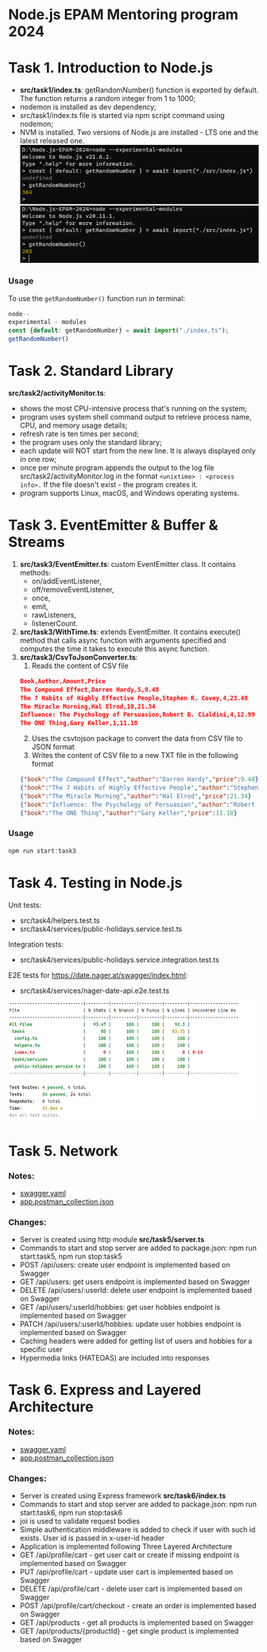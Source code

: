 # Node.js EPAM Mentoring program 2024

# Task 1. Introduction to Node.js
- **src/task1/index.ts**: getRandomNumber() function is exported by default. The function returns a random integer from 1 to 1000;
- nodemon is installed as dev dependency;
- src/task1/index.ts file is started via npm script command using nodemon;
- NVM is installed. Two versions of Node.js are installed - LTS one and the latest released one.
  ![screen1](resources/task1/screen1.png)
  ![screen2](resources/task1/screen2.png)

### Usage
To use the `getRandomNumber()` function run in terminal:

```javascript
node--
experimental - modules
const {default: getRandomNumber} = await import("./index.ts");
getRandomNumber()
```

# Task 2. Standard Library
**src/task2/activityMonitor.ts**:
- shows the most CPU-intensive process that's running on the system;
- program uses system shell command output to retrieve process name, CPU, and memory usage details;
- refresh rate is ten times per second;
- the program uses only the standard library;
- each update will NOT start from the new line. It is always displayed only in one row;
- once per minute program appends the output to the log file src/task2/activityMonitor.log in the format `<unixtime> : <process info>.` If the file doesn't exist - the program creates it.
- program supports Linux, macOS, and Windows operating systems.

# Task 3. EventEmitter & Buffer & Streams

1) **src/task3/EventEmitter.ts**: custom EventEmitter class. It contains methods:
   - on/addEventListener,
   - off/removeEventListener,
   - once,
   - emit,
   - rawListeners,
   - listenerCount.
2) **src/task3/WithTime.ts**: extends EventEmitter. It contains execute() method that calls async function with arguments specified and computes the time it takes to execute this async function.
3) **src/task3/CsvToJsonConverter.ts**:
   1) Reads the content of CSV file
   ```json
   Book,Author,Amount,Price
   The Compound Effect,Darren Hardy,5,9.48
   The 7 Habits of Highly Effective People,Stephen R. Covey,4,23.48
   The Miracle Morning,Hal Elrod,10,21.34
   Influence: The Psychology of Persuasion,Robert B. Cialdini,4,12.99
   The ONE Thing,Gary Keller,1,11.18
   ```
   2) Uses the csvtojson package to convert the data from CSV file to JSON format
   3) Writes the content of CSV file to a new TXT file in the following format
   ```json
   {"book":"The Compound Effect","author":"Darren Hardy","price":9.48}
   {"book":"The 7 Habits of Highly Effective People","author":"Stephen R. Covey","price":23.48}
   {"book":"The Miracle Morning","author":"Hal Elrod","price":21.34}
   {"book":"Influence: The Psychology of Persuasion","author":"Robert B. Cialdini","price":12.99}
   {"book":"The ONE Thing","author":"Gary Keller","price":11.18}
   ```

### Usage
```javascript
npm run start:task3
```

# Task 4. Testing in Node.js

Unit tests:
- src/task4/helpers.test.ts
- src/task4/services/public-holidays.service.test.ts

Integration tests:
- src/task4/services/public-holidays.service.integration.test.ts

E2E tests for https://date.nager.at/swagger/index.html:
- src/task4/services/nager-date-api.e2e.test.ts

![coverage.png](resources/task4/coverage.png)

# Task 5. Network

### Notes:
- [swagger.yaml](resources/task5/swagger.yaml)
- [app.postman_collection.json](resources/task5/app.postman_collection.json)

### Changes:
- Server is created using http module **src/task5/server.ts**
- Commands to start and stop server are added to package.json: npm run start:task5, npm run stop:task5
- POST /api/users: create user endpoint is implemented based on Swagger
- GET /api/users: get users endpoint is implemented based on Swagger
- DELETE /api/users/:userId: delete user endpoint is implemented based on Swagger
- GET /api/users/:userId/hobbies: get user hobbies endpoint is implemented based on Swagger
- PATCH /api/users/:userId/hobbies: update user hobbies endpoint is implemented based on Swagger
- Caching headers were added for getting list of users and hobbies for a specific user
- Hypermedia links (HATEOAS) are included into responses

# Task 6. Express and Layered Architecture

### Notes:
- [swagger.yaml](resources/task6/swagger.yaml)
- [app.postman_collection.json](resources/task6/app.postman_collection.json)

### Changes:
- Server is created using Express framework **src/task6/index.ts**
- Commands to start and stop server are added to package.json: npm run start:task6, npm run stop:task6
- joi is used to validate request bodies
- Simple authentication middleware is added to check if user with such id exists. User id is passed in x-user-id header
- Application is implemented following Three Layered Architecture
- GET /api/profile/cart - get user cart or create if missing endpoint is implemented based on Swagger
- PUT /api/profile/cart - update user cart is implemented based on Swagger
- DELETE /api/profile/cart - delete user cart is implemented based on Swagger
- POST /api/profile/cart/checkout - create an order is implemented based on Swagger
- GET /api/products - get all products is implemented based on Swagger
- GET /api/products/{productId} - get single product is implemented based on Swagger
